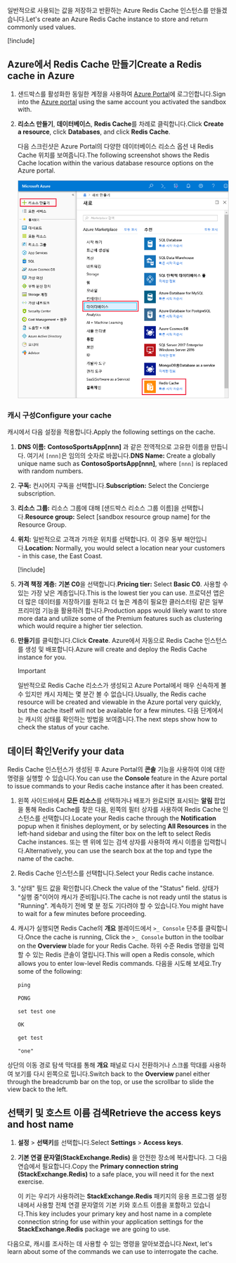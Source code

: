 <span data-ttu-id="12654-101">일반적으로 사용되는 값을 저장하고 반환하는 Azure Redis Cache 인스턴스를 만들겠습니다.</span><span class="sxs-lookup"><span data-stu-id="12654-101">Let's create an Azure Redis Cache instance to store and return commonly used values.</span></span>

<!-- Activate the sandbox -->
[!include[](../../../includes/azure-sandbox-activate.md)]

## <a name="create-a-redis-cache-in-azure"></a><span data-ttu-id="12654-102">Azure에서 Redis Cache 만들기</span><span class="sxs-lookup"><span data-stu-id="12654-102">Create a Redis cache in Azure</span></span>

1. <span data-ttu-id="12654-103">샌드박스를 활성화한 동일한 계정을 사용하여 [Azure Portal](https://portal.azure.com/learn.docs.microsoft.com?azure-portal=true)에 로그인합니다.</span><span class="sxs-lookup"><span data-stu-id="12654-103">Sign into the [Azure portal](https://portal.azure.com/learn.docs.microsoft.com?azure-portal=true) using the same account you activated the sandbox with.</span></span>

1. <span data-ttu-id="12654-104">**리소스 만들기**, **데이터베이스**, **Redis Cache**를 차례로 클릭합니다.</span><span class="sxs-lookup"><span data-stu-id="12654-104">Click **Create a resource**, click **Databases**, and click **Redis Cache**.</span></span>

    <span data-ttu-id="12654-105">다음 스크린샷은 Azure Portal의 다양한 데이터베이스 리소스 옵션 내 Redis Cache 위치를 보여줍니다.</span><span class="sxs-lookup"><span data-stu-id="12654-105">The following screenshot shows the Redis Cache location within the various database resource options on the Azure portal.</span></span>

    ![리소스 만들기, 데이터베이스, Redis Cache 옵션이 강조되어 있는 Azure Portal 데이터베이스 옵션을 보여 주는 스크린샷입니다.](../media/4-create-a-cache-1.png)

### <a name="configure-your-cache"></a><span data-ttu-id="12654-107">캐시 구성</span><span class="sxs-lookup"><span data-stu-id="12654-107">Configure your cache</span></span>

<span data-ttu-id="12654-108">캐시에서 다음 설정을 적용합니다.</span><span class="sxs-lookup"><span data-stu-id="12654-108">Apply the following settings on the cache.</span></span>

1. <span data-ttu-id="12654-109">**DNS 이름:** **ContosoSportsApp[nnn]** 과 같은 전역적으로 고유한 이름을 만듭니다. 여기서 `[nnn]`은 임의의 숫자로 바꿉니다.</span><span class="sxs-lookup"><span data-stu-id="12654-109">**DNS Name:** Create a globally unique name such as **ContosoSportsApp[nnn]**, where `[nnn]` is replaced with random numbers.</span></span>

1. <span data-ttu-id="12654-110">**구독:** 컨시어지 구독을 선택합니다.</span><span class="sxs-lookup"><span data-stu-id="12654-110">**Subscription:** Select the Concierge subscription.</span></span>

1. <span data-ttu-id="12654-111">**리소스 그룹:** 리소스 그룹에 대해 <rgn>[샌드박스 리소스 그룹 이름]</rgn>을 선택합니다.</span><span class="sxs-lookup"><span data-stu-id="12654-111">**Resource group:** Select <rgn>[sandbox resource group name]</rgn> for the Resource Group.</span></span>

1. <span data-ttu-id="12654-112">**위치:** 일반적으로 고객과 가까운 위치를 선택합니다. 이 경우 동부 해안입니다.</span><span class="sxs-lookup"><span data-stu-id="12654-112">**Location:** Normally, you would select a location near your customers - in this case, the East Coast.</span></span>

    [!include[](../../../includes/azure-sandbox-regions-note-friendly.md)]

5. <span data-ttu-id="12654-113">**가격 책정 계층:** **기본 C0**을 선택합니다.</span><span class="sxs-lookup"><span data-stu-id="12654-113">**Pricing tier:** Select **Basic C0**.</span></span> <span data-ttu-id="12654-114">사용할 수 있는 가장 낮은 계층입니다.</span><span class="sxs-lookup"><span data-stu-id="12654-114">This is the lowest tier you can use.</span></span> <span data-ttu-id="12654-115">프로덕션 앱은 더 많은 데이터를 저장하기를 원하고 더 높은 계층이 필요한 클러스터링 같은 일부 프리미엄 기능을 활용하려 합니다.</span><span class="sxs-lookup"><span data-stu-id="12654-115">Production apps would likely want to store more data and utilize some of the Premium features such as clustering which would require a higher tier selection.</span></span>

1. <span data-ttu-id="12654-116">**만들기**를 클릭합니다.</span><span class="sxs-lookup"><span data-stu-id="12654-116">Click **Create**.</span></span> <span data-ttu-id="12654-117">Azure에서 자동으로 Redis Cache 인스턴스를 생성 및 배포합니다.</span><span class="sxs-lookup"><span data-stu-id="12654-117">Azure will create and deploy the Redis Cache instance for you.</span></span>

    > [!IMPORTANT]
    > <span data-ttu-id="12654-118">일반적으로 Redis Cache 리소스가 생성되고 Azure Portal에서 매우 신속하게 볼 수 있지만 캐시 자체는 몇 분간 볼 수 없습니다.</span><span class="sxs-lookup"><span data-stu-id="12654-118">Usually, the Redis cache resource will be created and viewable in the Azure portal very quickly, but the cache itself will not be available for a few minutes.</span></span> <span data-ttu-id="12654-119">다음 단계에서는 캐시의 상태를 확인하는 방법을 보여줍니다.</span><span class="sxs-lookup"><span data-stu-id="12654-119">The next steps show how to check the status of your cache.</span></span>

## <a name="verify-your-data"></a><span data-ttu-id="12654-120">데이터 확인</span><span class="sxs-lookup"><span data-stu-id="12654-120">Verify your data</span></span>

<span data-ttu-id="12654-121">Redis Cache 인스턴스가 생성된 후 Azure Portal의 **콘솔** 기능을 사용하여 이에 대한 명령을 실행할 수 있습니다.</span><span class="sxs-lookup"><span data-stu-id="12654-121">You can use the **Console** feature in the Azure portal to issue commands to your Redis cache instance after it has been created.</span></span>

1. <span data-ttu-id="12654-122">왼쪽 사이드바에서 **모든 리소스**를 선택하거나 배포가 완료되면 표시되는 **알림** 팝업을 통해 Redis Cache를 찾은 다음, 왼쪽의 필터 상자를 사용하여 Redis Cache 인스턴스를 선택합니다.</span><span class="sxs-lookup"><span data-stu-id="12654-122">Locate your Redis cache through the **Notification** popup when it finishes deployment, or by selecting **All Resources** in the left-hand sidebar and using the filter box on the left to select Redis Cache instances.</span></span> <span data-ttu-id="12654-123">또는 맨 위에 있는 검색 상자를 사용하여 캐시 이름을 입력합니다.</span><span class="sxs-lookup"><span data-stu-id="12654-123">Alternatively, you can use the search box at the top and type the name of the cache.</span></span>

1. <span data-ttu-id="12654-124">Redis Cache 인스턴스를 선택합니다.</span><span class="sxs-lookup"><span data-stu-id="12654-124">Select your Redis cache instance.</span></span>

1. <span data-ttu-id="12654-125">"상태" 필드 값을 확인합니다.</span><span class="sxs-lookup"><span data-stu-id="12654-125">Check the value of the "Status" field.</span></span> <span data-ttu-id="12654-126">상태가 "실행 중"이어야 캐시가 준비됩니다.</span><span class="sxs-lookup"><span data-stu-id="12654-126">The cache is not ready until the status is "Running".</span></span> <span data-ttu-id="12654-127">계속하기 전에 몇 분 정도 기다려야 할 수 있습니다.</span><span class="sxs-lookup"><span data-stu-id="12654-127">You might have to wait for a few minutes before proceeding.</span></span>

1. <span data-ttu-id="12654-128">캐시가 실행되면 Redis Cache의 **개요** 블레이드에서 `>_ Console` 단추를 클릭합니다.</span><span class="sxs-lookup"><span data-stu-id="12654-128">Once the cache is running, Click the `>_ Console` button in the toolbar on the **Overview** blade for your Redis Cache.</span></span> <span data-ttu-id="12654-129">하위 수준 Redis 명령을 입력할 수 있는 Redis 콘솔이 열립니다.</span><span class="sxs-lookup"><span data-stu-id="12654-129">This will open a Redis console, which allows you to enter low-level Redis commands.</span></span> <span data-ttu-id="12654-130">다음을 시도해 보세요.</span><span class="sxs-lookup"><span data-stu-id="12654-130">Try some of the following:</span></span>

    ```console
    ping
    ```

    ```output
    PONG
    ```

    ```console
    set test one
    ```

    ```output
    OK
    ```

    ```console
    get test
    ```

    ```output
    "one"
    ```

<span data-ttu-id="12654-131">상단의 이동 경로 탐색 막대를 통해 **개요** 패널로 다시 전환하거나 스크롤 막대를 사용하여 보기를 다시 왼쪽으로 밉니다.</span><span class="sxs-lookup"><span data-stu-id="12654-131">Switch back to the **Overview** panel either through the breadcrumb bar on the top, or use the scrollbar to slide the view back to the left.</span></span>

## <a name="retrieve-the-access-keys-and-host-name"></a><span data-ttu-id="12654-132">선택키 및 호스트 이름 검색</span><span class="sxs-lookup"><span data-stu-id="12654-132">Retrieve the access keys and host name</span></span>

1. <span data-ttu-id="12654-133">**설정** > **선택키**를 선택합니다.</span><span class="sxs-lookup"><span data-stu-id="12654-133">Select **Settings** > **Access keys**.</span></span>

1. <span data-ttu-id="12654-134">**기본 연결 문자열(StackExchange.Redis)** 을 안전한 장소에 복사합니다. 그 다음 연습에서 필요합니다.</span><span class="sxs-lookup"><span data-stu-id="12654-134">Copy the **Primary connection string (StackExchange.Redis)** to a safe place, you will need it for the next exercise.</span></span>

    <span data-ttu-id="12654-135">이 키는 우리가 사용하려는 **StackExchange.Redis** 패키지의 응용 프로그램 설정 내에서 사용할 전체 연결 문자열의 기본 키와 호스트 이름을 포함하고 있습니다.</span><span class="sxs-lookup"><span data-stu-id="12654-135">This key includes your primary key and host name in a complete connection string for use within your application settings for the **StackExchange.Redis** package we are going to use.</span></span>

<span data-ttu-id="12654-136">다음으로, 캐시를 조사하는 데 사용할 수 있는 명령을 알아보겠습니다.</span><span class="sxs-lookup"><span data-stu-id="12654-136">Next, let's learn about some of the commands we can use to interrogate the cache.</span></span>